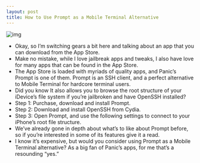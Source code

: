 ```yaml
---
layout: post
title: How to Use Prompt as a Mobile Terminal Alternative
---
```

![img](http://media.idownloadblog.com/wp-content/uploads/2012/01/Prompt-iPhone.png)
* Okay, so I’m switching gears a bit here and talking about an app that you can download from the App Store.
* Make no mistake, while I love jailbreak apps and tweaks, I also have love for many apps that can be found in the App Store.
* The App Store is loaded with myriads of quality apps, and Panic’s Prompt is one of them. Prompt is an SSH client, and a perfect alternative to Mobile Terminal for hardcore terminal users.
* Did you know It also allows you to browse the root structure of your iDevice’s file system if you’re jailbroken and have OpenSSH installed?
* Step 1: Purchase, download and install Prompt.
* Step 2: Download and install OpenSSH from Cydia.
* Step 3: Open Prompt, and use the following settings to connect to your iPhone’s root file structure.
* We’ve already gone in depth about what’s to like about Prompt before, so if you’re interested in some of its features give it a read.
* I know it’s expensive, but would you consider using Prompt as a Mobile Terminal alternative? As a big fan of Panic’s apps, for me that’s a resounding “yes.”

